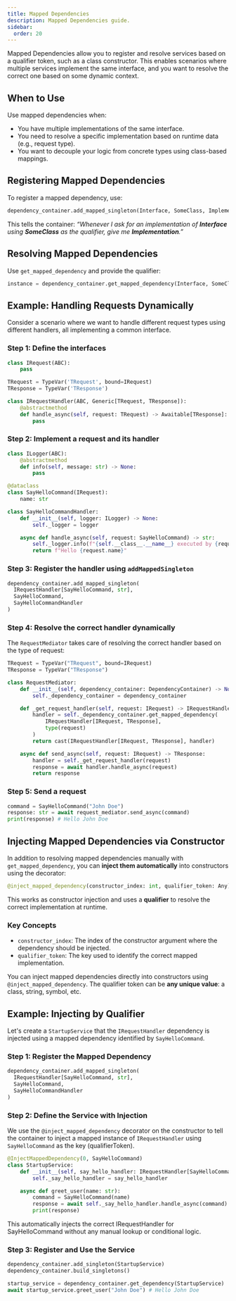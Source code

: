 ```yaml
---
title: Mapped Dependencies
description: Mapped Dependencies guide.
sidebar:
  order: 20
---
```


Mapped Dependencies allow you to register and resolve services based on a qualifier token, such as a class constructor. This enables scenarios where multiple services implement the same interface, and you want to resolve the correct one based on some dynamic context.

## When to Use

Use mapped dependencies when:

- You have multiple implementations of the same interface.
- You need to resolve a specific implementation based on runtime data (e.g., request type).
- You want to decouple your logic from concrete types using class-based mappings.

## Registering Mapped Dependencies

To register a mapped dependency, use:

```python title="Python"
dependency_container.add_mapped_singleton(Interface, SomeClass, Implementation)
```

This tells the container: _“Whenever I ask for an implementation of **Interface** using **SomeClass** as the qualifier, give me **Implementation**.”_

## Resolving Mapped Dependencies

Use `get_mapped_dependency` and provide the qualifier:

```python title="Python"
instance = dependency_container.get_mapped_dependency(Interface, SomeClass)
```

## Example: Handling Requests Dynamically

Consider a scenario where we want to handle different request types using different handlers, all implementing a common interface.

### Step 1: Define the interfaces

```python title="Python"
class IRequest(ABC):
    pass

TRequest = TypeVar('TRequest', bound=IRequest)
TResponse = TypeVar('TResponse')

class IRequestHandler(ABC, Generic[TRequest, TResponse]):
    @abstractmethod
    def handle_async(self, request: TRequest) -> Awaitable[TResponse]:
        pass
```

### Step 2: Implement a request and its handler

```python title="Python"
class ILogger(ABC):
    @abstractmethod
    def info(self, message: str) -> None:
        pass

@dataclass
class SayHelloCommand(IRequest):
    name: str

class SayHelloCommandHandler:
    def __init__(self, logger: ILogger) -> None:
        self._logger = logger

    async def handle_async(self, request: SayHelloCommand) -> str:
        self._logger.info(f"{self.__class__.__name__} executed by {request.name}")
        return f"Hello {request.name}"
```

### Step 3: Register the handler using `addMappedSingleton`

```python title="Python"
dependency_container.add_mapped_singleton(
  IRequestHandler[SayHelloCommand, str],
  SayHelloCommand,
  SayHelloCommandHandler
)
```

### Step 4: Resolve the correct handler dynamically

The `RequestMediator` takes care of resolving the correct handler based on the type of request:

```python title="Python"
TRequest = TypeVar("TRequest", bound=IRequest)
TResponse = TypeVar("TResponse")

class RequestMediator:
    def __init__(self, dependency_container: DependencyContainer) -> None:
        self._dependency_container = dependency_container

    def _get_request_handler(self, request: IRequest) -> IRequestHandler[IRequest, TResponse]:
        handler = self._dependency_container.get_mapped_dependency(
            IRequestHandler[IRequest, TResponse],
            type(request)
        )
        return cast(IRequestHandler[IRequest, TResponse], handler)

    async def send_async(self, request: IRequest) -> TResponse:
        handler = self._get_request_handler(request)
        response = await handler.handle_async(request)
        return response
```

### Step 5: Send a request

```python title="Python"
command = SayHelloCommand("John Doe")
response: str = await request_mediator.send_async(command)
print(response) # Hello John Doe
```

## Injecting Mapped Dependencies via Constructor

In addition to resolving mapped dependencies manually with `get_mapped_dependency`, you can **inject them automatically** into constructors using the decorator:

```python title="Python"
@inject_mapped_dependency(constructor_index: int, qualifier_token: Any)
```

This works as constructor injection and uses a **qualifier** to resolve the correct implementation at runtime.

### Key Concepts

- `constructor_index`: The index of the constructor argument where the dependency should be injected.
- `qualifier_token`: The key used to identify the correct mapped implementation.

You can inject mapped dependencies directly into constructors using `@inject_mapped_dependency`. The qualifier token can be **any unique value**: a class, string, symbol, etc.

## Example: Injecting by Qualifier

Let's create a `StartupService` that the `IRequestHandler` dependency is injected using a mapped dependency identified by `SayHelloCommand`.

### Step 1: Register the Mapped Dependency

```python title="Python"
dependency_container.add_mapped_singleton(
  IRequestHandler[SayHelloCommand, str],
  SayHelloCommand,
  SayHelloCommandHandler
)
```

### Step 2: Define the Service with Injection

We use the `@inject_mapped_dependency` decorator on the constructor to tell the container to inject a mapped instance of `IRequestHandler` using `SayHelloCommand` as the key (qualifierToken).

```python title="Python"
@InjectMappedDependency(0, SayHelloCommand)
class StartupService:
    def __init__(self, say_hello_handler: IRequestHandler[SayHelloCommand, str]):
        self._say_hello_handler = say_hello_handler

    async def greet_user(name: str):
        command = SayHelloCommand(name)
        response = await self._say_hello_handler.handle_async(command)
        print(response)

```

This automatically injects the correct IRequestHandler for SayHelloCommand without any manual lookup or conditional logic.

### Step 3: Register and Use the Service

```python title="Python"
dependency_container.add_singleton(StartupService)
dependency_container.build_singletons()

startup_service = dependency_container.get_dependency(StartupService)
await startup_service.greet_user("John Doe") # Hello John Doe
```
